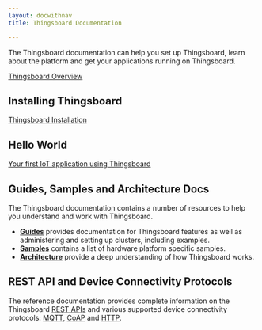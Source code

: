 ```yaml
---
layout: docwithnav
title: Thingsboard Documentation

---
```


<p>The Thingsboard documentation can help you set up Thingsboard, learn about the platform and get your applications running on Thingsboard.</p>

<p><a href="/docs/getting-started-guides/what-is-thingsboard" class="button">Thingsboard Overview</a></p>

<h2>Installing Thingsboard</h2>

<p><a href="/docs/user-guide/install/installation-options" class="button">Thingsboard Installation</a></p>

<h2>Hello World</h2>

<p><a href="/docs/getting-started-guides/helloworld" class="button">Your first IoT application using Thingsboard</a></p>

<h2>Guides, Samples and Architecture Docs</h2>

<p>The Thingsboard documentation contains a number of resources to help you understand and work with Thingsboard.</p>
<ul>
<li><b><a href="/docs/user-guide/">Guides</a></b> provides documentation for Thingsboard features as well as administering and setting up clusters, including examples.</li>
<li><b><a href="/docs/samples/">Samples</a></b> contains a list of hardware platform specific samples.</li>
<li><b><a href="/docs/reference/architecture/">Architecture</a></b> provide a deep understanding of how Thingsboard works.</li>
</ul>

<h2>REST API and Device Connectivity Protocols</h2>

<p>The reference documentation provides complete information on the Thingsboard <a href="/docs/reference/rest-api">REST APIs</a> 
and various supported device connectivity protocols: <a href="/docs/reference/mqtt-api">MQTT</a>, <a href="/docs/reference/coap-api">CoAP</a> and <a href="/docs/reference/http-api">HTTP</a>.</p>